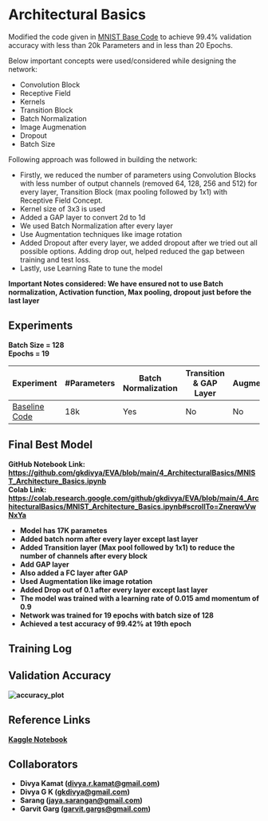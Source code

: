 
# Architectural Basics

Modified the code given in [MNIST Base Code](https://colab.research.google.com/drive/1uJZvJdi5VprOQHROtJIHy0mnY2afjNlx) to achieve 99.4% validation accuracy with less than 20k Parameters and in less than 20 Epochs.

Below important concepts were used/considered while designing the network:
- Convolution Block 
- Receptive Field
- Kernels
- Transition Block
- Batch Normalization
- Image Augmenation
- Dropout
- Batch Size

Following approach was followed in building the network:
- Firstly, we reduced the number of parameters using Convolution Blocks with less number of output channels (removed 64, 128, 256 and 512) for every layer, Transition Block (max pooling followed by 1x1) with Receptive Field Concept.
- Kernel size of 3x3 is used 
- Added a GAP layer to convert 2d to 1d
- We used Batch Normalization after every layer
- Use Augmentation techniques like image rotation
- Added Dropout after every layer, we added dropout after we tried out all possible options. Adding drop out, helped reduced the gap between training and test loss.
- Lastly, use Learning Rate to tune the model

<b>Important Notes considered<b>:
We have ensured not to use Batch normalization, Activation function, Max pooling, dropout just before the last layer


## Experiments

Batch Size = 128 <br>
Epochs = 19

|Experiment| #Parameters | Batch Normalization | Transition & GAP Layer | Augmentation | Dropout | Learning Rate| Validation Accuracy | 
|-------|---|---|---|---|---|---|---|
|[Baseline Code](https://github.com/gkdivya/EVA/blob/main/4_ArchitecturalBasics/Experiments/MNIST_Architecture_Basics_exp1.ipynb) |18k|Yes|No|No|No|0.01|99%|


## Final Best Model

GitHub Notebook Link: https://github.com/gkdivya/EVA/blob/main/4_ArchitecturalBasics/MNIST_Architecture_Basics.ipynb <br>
Colab Link: https://colab.research.google.com/github/gkdivya/EVA/blob/main/4_ArchitecturalBasics/MNIST_Architecture_Basics.ipynb#scrollTo=ZnerqwVwNxYa

- Model has 17K parametes
- Added batch norm after every layer except last layer
- Added Transition layer (Max pool followed by 1x1) to reduce the number of channels after every block
- Add GAP layer
- Also added a FC layer after GAP
- Used Augmentation like image rotation
- Added Drop out of 0.1 after every layer except last layer
- The model was trained with a learning rate of 0.015 amd momentum of 0.9 
- Network was trained for 19 epochs with batch size of 128
- Achieved a test accuracy of 99.42% at 19th epoch


## Training Log


## Validation Accuracy


![accuracy_plot](https://user-images.githubusercontent.com/42609155/119747046-7c5dac00-beaf-11eb-988c-2c683bb6ba0a.png)


## Reference Links
[Kaggle Notebook]( https://www.kaggle.com/enwei26/mnist-digits-pytorch-cnn-99)

## Collaborators
- Divya Kamat (divya.r.kamat@gmail.com)
- Divya G K (gkdivya@gmail.com)
- Sarang (jaya.sarangan@gmail.com)
- Garvit Garg (garvit.gargs@gmail.com)
